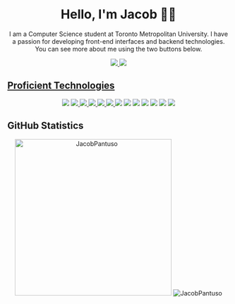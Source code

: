<h1 align="center"fds>Hello, I'm Jacob 👋🏼</h1>
<p align="center">I am a Computer Science student at Toronto Metropolitan University. I have a passion for developing front-end interfaces and backend technologies. You can see more about me using the two buttons below.</p>
<p float="left" align = "center">
  <a href="https://www.linkedin.com/in/jacob-pantuso-054b06156/"><img src="https://img.shields.io/badge/LinkedIn-0077B5?style=for-the-badge&logo=linkedin&logoColor=white"/>
  <a href="http://www.jacobpantuso.ca"><img src="https://img.shields.io/badge/Portfolio-%23000000.svg?style=for-the-badge&logo=firefox&logoColor=#FF7139"/>  
</p>
<h2>Proficient Technologies</h2>
    <p float="left" align="center">
      <a href="https://www.swift.org" style="text-decoration: none;"><img src="https://img.shields.io/badge/Swift-FA7343?style=for-the-badge&logo=swift&logoColor=whit"/>
      <a href="https://www.w3schools.com/html/"><img src="https://img.shields.io/badge/HTML5-E34F26?style=for-the-badge&logo=html5&logoColor=white"/>
      <a href="https://www.w3schools.com/css/"><img src="https://img.shields.io/badge/CSS3-1572B6?style=for-the-badge&logo=css3&logoColor=white"/>
      <a href="https://www.javascript.com"><img src="https://img.shields.io/badge/JavaScript-323330?style=for-the-badge&logo=javascript&logoColor=F7DF1"/>
      <a href="https://www.python.org"><img src="https://img.shields.io/badge/Python-FFD43B?style=for-the-badge&logo=python&logoColor=blue"/>
      <a href="https://www.java.com"><img src="https://img.shields.io/badge/Java-ED8B00?style=for-the-badge&logo=java&logoColor=white"/>
      <a><img src="https://img.shields.io/badge/C-00599C?style=for-the-badge&logo=c&logoColor=white"></a>
      <a><img src="https://img.shields.io/badge/PHP-777BB4?style=for-the-badge&logo=php&logoColor=white"></a>
      <a><img src="https://img.shields.io/badge/C%2B%2B-00599C?style=for-the-badge&logo=c%2B%2B&logoColor=white"></a>
      <a><img src="https://img.shields.io/badge/Reactjs-35495E?style=for-the-badge&logo=react&logoColor=4FC08D"></a>
      <a><img src="https://img.shields.io/badge/Vue.js-35495E?style=for-the-badge&logo=vue.js&logoColor=4FC08D"></a>
      <a><img src="https://img.shields.io/badge/Django-092E20?style=for-the-badge&logo=django&logoColor=white"></a>
      <a><img src="https://img.shields.io/badge/MongoDB-4EA94B?style=for-the-badge&logo=mongodb&logoColor=white"></a>
    </p>
<h2>GitHub Statistics</h2>
<p float="left" align = "center">
  <img src="https://github-readme-stats.vercel.app/api?username=JacobPantuso&show_icons=true&locale=en&theme=dark" alt="JacobPantuso" width="355" />
  <img src="https://github-readme-stats.vercel.app/api/top-langs?username=JacobPantuso&show_icons=true&locale=en&layout=compact&theme=dark&hide-border=true" alt="JacobPantuso"/>
</p>
